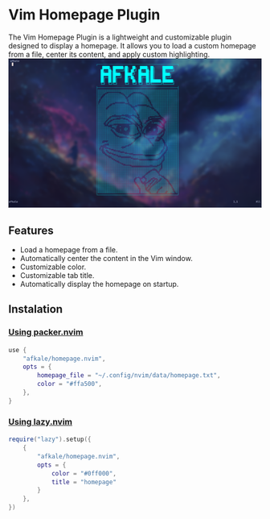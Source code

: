 # Vim Homepage Plugin
The Vim Homepage Plugin is a lightweight and customizable plugin designed to display a homepage. It allows you to load a custom homepage from a file, center its content, and apply custom highlighting.
![image](./homepage.png)

## Features
- Load a homepage from a file.
- Automatically center the content in the Vim window.
- Customizable color.
- Customizable tab title.
- Automatically display the homepage on startup.

## Instalation
### [Using packer.nvim](https://github.com/wbthomason/packer.nvim)
```lua
use {
    "afkale/homepage.nvim",
    opts = {
        homepage_file = "~/.config/nvim/data/homepage.txt",
        color = "#ffa500",
    },
}
```

### [Using lazy.nvim](https://github.com/folke/lazy.nvim)
```lua
require("lazy").setup({
    {
        "afkale/homepage.nvim",
        opts = { 
            color = "#0ff000",
            title = "homepage"
        }
    },
})
```
